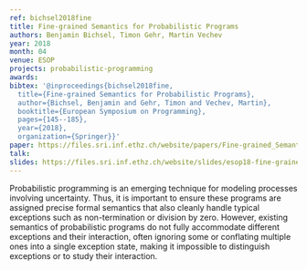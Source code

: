 ```yaml
---
ref: bichsel2018fine
title: Fine-grained Semantics for Probabilistic Programs
authors: Benjamin Bichsel, Timon Gehr, Martin Vechev
year: 2018
month: 04
venue: ESOP
projects: probabilistic-programming
awards:
bibtex: '@inproceedings{bichsel2018fine,
  title={Fine-grained Semantics for Probabilistic Programs},
  author={Bichsel, Benjamin and Gehr, Timon and Vechev, Martin},
  booktitle={European Symposium on Programming},
  pages={145--185},
  year={2018},
  organization={Springer}}'
paper: https://files.sri.inf.ethz.ch/website/papers/Fine-grained_Semantics_for_Probabilistic_Programs_full.pdf
talk: 
slides: https://files.sri.inf.ethz.ch/website/slides/esop18-fine-grained-semantics-main.pdf
---
```


Probabilistic programming is an emerging technique for modeling processes involving uncertainty. Thus, it is important to ensure these programs are assigned precise formal semantics that also cleanly handle typical exceptions such as non-termination or division by zero. However, existing semantics of probabilistic programs do not fully accommodate different exceptions and their interaction, often ignoring some or conflating multiple ones into a single exception state, making it impossible to distinguish exceptions or to study their interaction.
